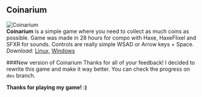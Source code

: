 Coinarium 
---------------
![Coinarium](http://i.imgur.com/33WefJm.png)<br />
**Coinarium** is a simple game where you need to collect as much coins as possible. Game was made in 28 hours for compo with Haxe, HaxeFlixel and SFXR for sounds. Controls are really simple WSAD or Arrow keys + Space.<br />
*Download:* [Linux](https://www.dropbox.com/s/5p2j03tgdju4qr8/Coinarium%28Linux%29.zip?dl=0), [Windows](https://www.dropbox.com/s/po9i1e83ho4bdxg/Coinarium%28Windows%29.rar?dl=0)

###New version of Coinarium
Thanks for all of your feedback! I decided to rewrite this game and make it way better. You can check the progress on `dev` branch.

**Thanks for playing my game! :)**
